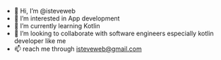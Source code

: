- 👋 Hi, I’m @isteveweb
- 👀 I’m interested in App development 
- 🌱 I’m currently learning Kotlin
- 💞️ I’m looking to collaborate with software engineers especially kotlin developer like me
- 📫 reach me through isteveweb@gmail.com

<!---
isteveweb/isteveweb is a ✨ special ✨ repository because its `README.md` (this file) appears on your GitHub profile.
You can click the Preview link to take a look at your changes.
--->
